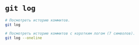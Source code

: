 # `git log`

```bash
# Посмотреть историю коммитов.
git log

# Посмотреть историю коммитов с коротким логом (7 символов).
git log --oneline
```
